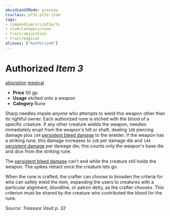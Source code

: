 ```yaml
---
obsidianUIMode: preview
cssclass: pf2e,pf2e-item
tags:
- compendium/src/pf2e/tv
- item/category/rune
- trait/abjuration
- trait/magical
aliases: ["Authorized"]
---
```

# Authorized *Item 3*  
[abjuration](rules/traits/abjuration.md "Abjuration School Trait")  [magical](rules/traits/magical.md "Magical Item Trait")  

- **Price** 50 gp
- **Usage** etched onto a weapon
- **Category** Rune

Sharp needles impale anyone who attempts to wield this weapon other than its rightful owner. Each authorized rune is etched with the blood of a specific creature. If any other creature wields the weapon, needles immediately erupt from the weapon's hilt or shaft, dealing `1d8` piercing damage plus `1d4` [persistent bleed damage](rules/conditions.md#Persistent%20Damage) to the wielder. If the weapon has a striking rune, this damage increases to `1d8` per damage die and `1d4` [persistent damage](rules/conditions.md#Persistent%20Damage) per damage die; this counts only the weapon's base die and dice from the striking rune.

The [persistent bleed damage](rules/conditions.md#Persistent%20Damage) can't end while the creature still holds the weapon. The spikes retract once the creature lets go.

When the rune is crafted, the crafter can choose to broaden the criteria for who can safely wield the item, expanding the users to creatures with a particular alignment, bloodline, or patron deity, as the crafter chooses. This criterion must be shared by the creature who contributed the blood for the rune.

*Source: Treasure Vault p. 32*